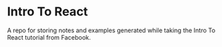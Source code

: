 # Intro To React
A repo for storing notes and examples generated while taking the Intro To React tutorial from Facebook.
